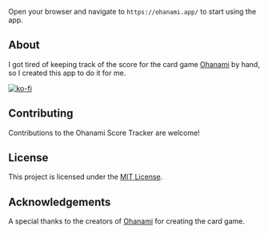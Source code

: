 Open your browser and navigate to `https://ohanami.app/` to start using the app.

## About

I got tired of keeping track of the score for the card game [Ohanami](https://boardgamegeek.com/boardgame/270314/ohanami) by hand, so I created this app to do it for me.

[![ko-fi](https://ko-fi.com/img/githubbutton_sm.svg)](https://ko-fi.com/L4L5ALCAJ)

## Contributing

Contributions to the Ohanami Score Tracker are welcome!

## License

This project is licensed under the [MIT License](LICENSE).

## Acknowledgements

A special thanks to the creators of [Ohanami](https://boardgamegeek.com/boardgame/270314/ohanami) for creating the card game.
